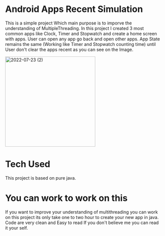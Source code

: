 # Android Apps Recent Simulation
This is a simple project Which main purpose is to imporve the understanding of MultipleThreading. In this project I created 3 most common apps like Clock, Timer and Stopwatch and create a home screen with apps. User can open any app go back and open other apps. App State remains the same (Working like Timer and Stopwatch counting time) until User don't clear the apps recent as you can see on the Image.

<img width="289" alt="2022-07-23 (2)" src="https://user-images.githubusercontent.com/48551992/180604979-f0293a64-3432-46c7-b466-a565f58f6192.png">

# Tech Used
This project is based on pure java.

# You can work to work on this
If you want to improve your understanding of multithreading you can work on this project its only take one to two hour to create your new app in java. Code are very clean and Easy to read If you don't believe me you can read it your self.
